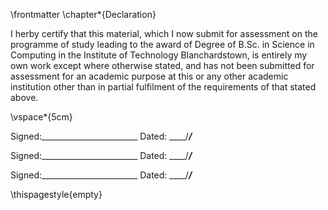 \frontmatter
\chapter*{Declaration}

 I herby certify that this material, which I now submit for assessment on the programme of study leading to the award of
 Degree of B.Sc. in Science in Computing
 in the Institute of Technology Blanchardstown, is entirely my own work except where otherwise stated, and has not been submitted for assessment for an academic purpose at this or any other academic institution other than in partial fulfilment of the requirements of that stated above.

<!-- use LaTeX to add some vertical space -->

\vspace*{5cm}


Signed:________________________		Dated: ____/_____/_____  
    
Signed:________________________		Dated: ____/_____/_____   
   
Signed:________________________		Dated: ____/_____/_____

\thispagestyle{empty}

